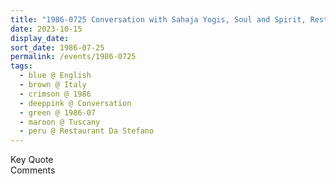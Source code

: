 ```yaml
---
title: "1986-0725 Conversation with Sahaja Yogis, Soul and Spirit, Restaurant Da Stefano, outside Volterra, Tuscany, Italy"
date: 2023-10-15
display_date: 
sort_date: 1986-07-25
permalink: /events/1986-0725
tags:
  - blue @ English
  - brown @ Italy
  - crimson @ 1986
  - deeppink @ Conversation
  - green @ 1986-07
  - maroon @ Tuscany
  - peru @ Restaurant Da Stefano
---
```


<wave-list>
  <list-title color="green" width="75">Key Quote</list-title>
  <list-item color="BlanchedAlmond"  width="200"></list-item>
  <list-item color="Lavender"></list-item>
  <list-item color="BlanchedAlmond"></list-item>
</wave-list>

<br>

<wave-list>
  <list-title color="green" width="75">Comments</list-title>
  <list-item color="BlanchedAlmond"  width="200"></list-item>
  <list-item color="Lavender"></list-item>
  <list-item color="BlanchedAlmond"></list-item>
</wave-list>